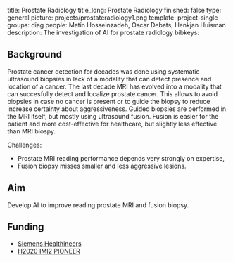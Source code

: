title: Prostate Radiology
title_long: Prostate Radiology
finished: false
type: general
picture: projects/prostateradiology1.png
template: project-single
groups: diag
people: Matin Hosseinzadeh, Oscar Debats, Henkjan Huisman
description: The investigation of AI for prostate radiology 
bibkeys: 

## Background

Prostate cancer detection for decades was done using systematic ultrasound biopsies in lack of a modality that can detect presence and location of a cancer. The last decade MRI has evolved into a modality that can succesfully detect and localize prostate cancer. This allows to avoid biopsies in case no cancer is present or to guide the biopsy to reduce increase certainty about aggressiveness. Guided biopsies are performed in the MRI itself, but mostly using ultrasound fusion. Fusion is easier for the patient and more cost-effective for healthcare, but slightly less effective than MRI biospy. 

Challenges: 
* Prostate MRI reading performance depends very strongly on expertise,
* Fusion biopsy misses smaller and less aggressive lesions.

## Aim
Develop AI to improve reading prostate MRI and fusion biopsy.

## Funding
* [Siemens Healthineers](https://www.siemens-healthineers.com/)
* [H2020 IMI2 PIONEER](https://prostate-pioneer.eu/)
